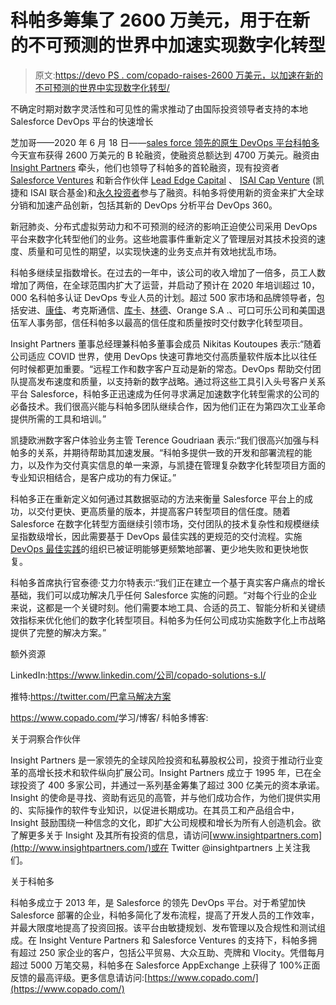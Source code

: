 # 科帕多筹集了 2600 万美元，用于在新的不可预测的世界中加速实现数字化转型

> 原文:[https://devo PS . com/copado-raises-2600 万美元，以加速在新的不可预测的世界中实现数字化转型/](https://devops.com/copado-raises-26-million-to-accelerate-the-delivery-of-digital-transformation-in-the-new-unpredictable-world/)

不确定时期对数字灵活性和可见性的需求推动了由国际投资领导者支持的本地 Salesforce DevOps 平台的快速增长

芝加哥——2020 年 6 月 18 日——[sales force 领先的原生 DevOps 平台科帕多](https://www.copado.com/)今天宣布获得 2600 万美元的 B 轮融资，使融资总额达到 4700 万美元。融资由 [Insight Partners](https://www.insightpartners.com/) 牵头，他们也领导了科帕多的首轮融资，现有投资者 [Salesforce Ventures](https://www.salesforce.com/company/ventures/) 和新合作伙伴 [Lead Edge Capital](https://leadedgecapital.com/) 、 [ISAI Cap Venture](https://www.capgemini.com/news/capgemini-and-isai-launch-of-a-fund-for-b2b-start-ups-and-scale-ups/) (凯捷和 ISAI 联合基金)和[永久投资者](https://www.prptl.com/)参与了融资。科帕多将使用新的资金来扩大全球分销和加速产品创新，包括其新的 DevOps 分析平台 DevOps 360。

新冠肺炎、分布式虚拟劳动力和不可预测的经济的影响正迫使公司采用 DevOps 平台来数字化转型他们的业务。这些地震事件重新定义了管理层对其技术投资的速度、质量和可见性的期望，以实现快速的业务支点并有效地扰乱市场。

科帕多继续呈指数增长。在过去的一年中，该公司的收入增加了一倍多，员工人数增加了两倍，在全球范围内扩大了运营，并启动了预计在 2020 年培训超过 10，000 名科帕多认证 DevOps 专业人员的计划。超过 500 家市场和品牌领导者，包括安进、[康佳](https://www.copado.com/customers/our-customers/case-study-conga/)、考克斯通信、[库卡](https://www.copado.com/customers/our-customers/case-study-kuka/)、[林德](https://www.copado.com/customers/our-customers/case-study-linde/)、Orange S.A .、可口可乐公司和美国退伍军人事务部，信任科帕多以最高的信任度和质量按时交付数字化转型项目。

Insight Partners 董事总经理兼科帕多董事会成员 Nikitas Koutoupes 表示:“随着公司适应 COVID 世界，使用 DevOps 快速可靠地交付高质量软件版本比以往任何时候都更加重要。“远程工作和数字客户互动是新的常态。DevOps 帮助交付团队提高发布速度和质量，以支持新的数字战略。通过将这些工具引入头号客户关系平台 Salesforce，科帕多正迅速成为任何寻求满足加速数字化转型需求的公司的必备技术。我们很高兴能与科帕多团队继续合作，因为他们正在为第四次工业革命提供所需的工具和培训。”

凯捷欧洲数字客户体验业务主管 Terence Goudriaan 表示:“我们很高兴加强与科帕多的关系，并期待帮助其加速发展。“科帕多提供一致的开发和部署流程的能力，以及作为交付真实信息的单一来源，与凯捷在管理复杂数字化转型项目方面的专业知识相结合，是客户成功的有力保证。”

科帕多正在重新定义如何通过其数据驱动的方法来衡量 Salesforce 平台上的成功，以交付更快、更高质量的版本，并提高客户转型项目的信任度。随着 Salesforce 在数字化转型方面继续引领市场，交付团队的技术复杂性和规模继续呈指数级增长，因此需要基于 DevOps 最佳实践的更规范的交付流程。实施 [DevOps 最佳实践](https://copado.com/state-of-salesforce-devops-report/)的组织已被证明能够更频繁地部署、更少地失败和更快地恢复。

科帕多首席执行官泰德·艾力尔特表示:“我们正在建立一个基于真实客户痛点的增长基础，我们可以成功解决几乎任何 Salesforce 实施的问题。“对每个行业的企业来说，这都是一个关键时刻。他们需要本地工具、合适的员工、智能分析和关键绩效指标来优化他们的数字化转型项目。科帕多为任何公司成功实施数字化上市战略提供了完整的解决方案。”

额外资源

LinkedIn:[https://www.linkedin.com/<wbr>公司/copado-solutions-s.l/](https://www.linkedin.com/company/copado-solutions-s.l/)

推特:[https://twitter.com/<wbr>巴拿马解决方案](https://twitter.com/CopadoSolutions)

https://www.copado.com/<wbr>学习/博客/ 科帕多博客:

关于洞察合作伙伴

Insight Partners 是一家领先的全球风险投资和私募股权公司，投资于推动行业变革的高增长技术和软件纵向扩展公司。Insight Partners 成立于 1995 年，已在全球投资了 400 多家公司，并通过一系列基金筹集了超过 300 亿美元的资本承诺。Insight 的使命是寻找、资助有远见的高管，并与他们成功合作，为他们提供实用的、实际操作的软件专业知识，以促进长期成功。在其员工和产品组合中，Insight 鼓励围绕一种信念的文化，即扩大公司规模和增长为所有人创造机会。欲了解更多关于 Insight 及其所有投资的信息，请访问[www.insightpartners.com](http://www.insightpartners.com/)或在 Twitter @insightpartners 上关注我们。

关于科帕多

科帕多成立于 2013 年，是 Salesforce 的领先 DevOps 平台。对于希望加快 Salesforce 部署的企业，科帕多简化了发布流程，提高了开发人员的工作效率，并最大限度地提高了投资回报。该平台由敏捷规划、发布管理以及合规性和测试组成。在 Insight Venture Partners 和 Salesforce Ventures 的支持下，科帕多拥有超过 250 家企业的客户，包括公平贸易、大众互助、壳牌和 Vlocity。凭借每月超过 5000 万笔交易，科帕多在 Salesforce AppExchange 上获得了 100%正面反馈的最高评级。更多信息请访问:[https://www.copado.com/](https://www.copado.com/)